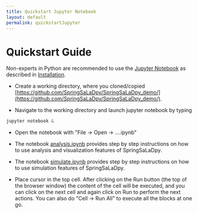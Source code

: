 ```yaml
---
title: Quickstart Jupyter Notebook
layout: default
permalink: quickstartJupyter
---
```


# Quickstart Guide

Non-experts in Python are recommended to use the [Jupyter Notebook](https://jupyter.org/) as described in [Installation](installation). 

* Create a working directory, where you cloned/copied [https://github.com/SpringSaLaDpy/SpringSaLaDpy_demo/](https://github.com/SpringSaLaDpy/SpringSaLaDpy_demo/).

* Navigate to the working directory and launch jupyter notebook by typing

 ```python
jupyter notebook &
```

* Open the notebook with "File -> Open -> ....ipynb"

* The notebook [analysis.ipynb](https://github.com/SpringSaLaDpy/SpringSaLaDpy_demo/blob/main/analysis.ipynb) provides step by step instructions on how to use analysis and visualization features of SpringSaLaDpy.

*  The notebook [simulate.ipynb](https://github.com/SpringSaLaDpy/SpringSaLaDpy_demo/blob/main/simulation.ipynb) provides step by step instructions on how to use simulation features of SpringSaLaDpy.

* Place cursor in the top cell. After clicking on the Run button (the top of the browser window) the content of the cell will be executed, and you can click on the next cell and again click on Run to perform the next actions. You can also do "Cell -> Run All" to execute all the blocks at one go. 

